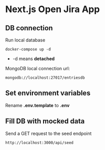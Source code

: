 # Next.js Open Jira App

## DB connection
Run local database
```
docker-compose up -d
```
* -d means __detached__

MongoDB local connection url:
```
mongodb://localhost:27017/entriesdb
```

## Set environment variables
Rename __.env.template__ to __.env__

## Fill DB with mocked data
Send a GET request to the seed endpoint
```
http://localhost:3000/api/seed
```